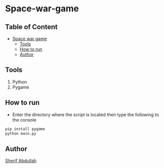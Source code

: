 # Space-war-game

## Table of Content
- [Space war game](#Space-war-game)
  * [Tools](#tools)
  * [How to run](#how-to-run)
  * [Author](#author)

## Tools
1. Python
2. Pygame

## How to run
* Enter the directory where the script is located then type the following to the console
```Bash
pip install pygame
python main.py
```

## Author
[Sherif Abdullah](https://github.com/sherif-abdallah)
